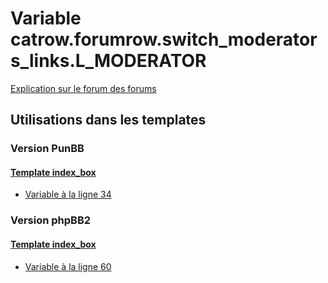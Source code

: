 # Variable catrow.forumrow.switch_moderators_links.L_MODERATOR
[Explication sur le forum des forums](http://forum.forumactif.com/t294113-listing-des-variables#catrow.forumrow.switch_moderators_links.L_MODERATOR)

## Utilisations dans les templates

### Version PunBB

#### [Template index_box](punbb/index_box.md)
* [Variable à la ligne 34](../punbb/index_box.tpl#L34)

### Version phpBB2

#### [Template index_box](subsilver/index_box.md)
* [Variable à la ligne 60](../subsilver/index_box.tpl#L60)